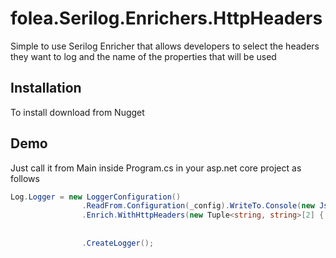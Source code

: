# folea.Serilog.Enrichers.HttpHeaders
Simple to use Serilog Enricher that allows developers to select the headers they want to log and the name of the properties that will be used

## Installation
To install download from Nugget 

## Demo

Just call it from Main inside Program.cs in your asp.net core project as follows

```c#
Log.Logger = new LoggerConfiguration()
                .ReadFrom.Configuration(_config).WriteTo.Console(new JsonFormatter())
                .Enrich.WithHttpHeaders(new Tuple<string, string>[2] { new Tuple<string, string>("request-id", "requestId"), 
                                                                        new Tuple<string, string>("event-id", "eventId"),
                                                                        new Typle<string, string>("another-header", "another-property") })
                .CreateLogger();
```


